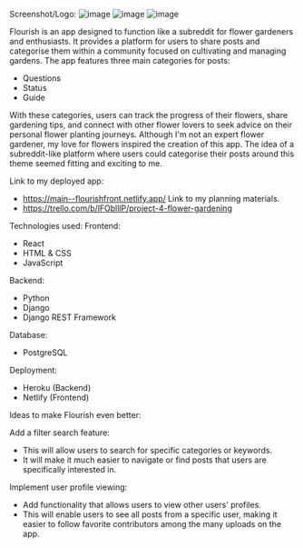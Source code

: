 Screenshot/Logo:
![image](https://github.com/user-attachments/assets/9da55df2-be0c-4eb6-bad0-6f6b22d23e29)
![image](https://github.com/user-attachments/assets/b160fe52-f08a-434f-bffc-342aa08181f6)
![image](https://github.com/user-attachments/assets/035c0b54-a698-4003-8606-44a2ee5afe70)


Flourish is an app designed to function like a subreddit for flower gardeners and enthusiasts. It provides a platform for users to share posts and categorise them within a community focused on cultivating and managing gardens. The app features three main categories for posts:

- Questions
- Status
- Guide

With these categories, users can track the progress of their flowers, share gardening tips, and connect with other flower lovers to seek advice on their personal flower planting journeys.
Although I'm not an expert flower gardener, my love for flowers inspired the creation of this app. The idea of a subreddit-like platform where users could categorise their posts around this theme seemed fitting and exciting to me.

Link to my deployed app:
- https://main--flourishfront.netlify.app/
Link to my planning materials.
- https://trello.com/b/lFOblllP/project-4-flower-gardening

Technologies used:
Frontend:
- React
- HTML & CSS
- JavaScript

Backend:
- Python
- Django
- Django REST Framework

Database:
- PostgreSQL

Deployment:
- Heroku (Backend)
- Netlify (Frontend)
  
Ideas to make Flourish even better:

Add a filter search feature:
- This will allow users to search for specific categories or keywords.
- It will make it much easier to navigate or find posts that users are specifically interested in.

Implement user profile viewing:
- Add functionality that allows users to view other users' profiles.
- This will enable users to see all posts from a specific user, making it easier to follow favorite contributors among the many uploads on the app.
